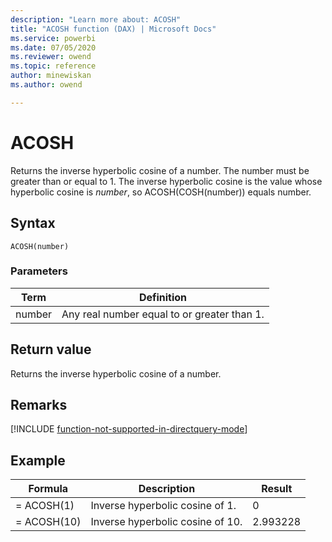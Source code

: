 ```yaml
---
description: "Learn more about: ACOSH"
title: "ACOSH function (DAX) | Microsoft Docs"
ms.service: powerbi 
ms.date: 07/05/2020
ms.reviewer: owend
ms.topic: reference
author: minewiskan
ms.author: owend

---
```

# ACOSH

Returns the inverse hyperbolic cosine of a number. The number must be greater than or equal to 1. The inverse hyperbolic cosine is the value whose hyperbolic cosine is *number*, so ACOSH(COSH(number)) equals number.  
  
## Syntax  
  
```dax
ACOSH(number)  
```
  
### Parameters  
  
|Term|Definition|  
|--------|--------------|  
|number|Any real number equal to or greater than 1.|  
  
## Return value

Returns the inverse hyperbolic cosine of a number.  

## Remarks

[!INCLUDE [function-not-supported-in-directquery-mode](includes/function-not-supported-in-directquery-mode.md)]
  
## Example  
  
|Formula|Description|Result|  
|-----------|---------------|----------|  
|= ACOSH(1)|Inverse hyperbolic cosine of 1.|0|  
|= ACOSH(10)|Inverse hyperbolic cosine of 10.|2.993228|  
  
